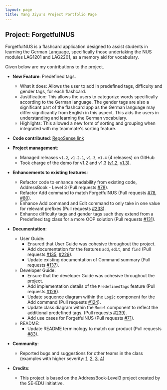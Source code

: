 ```yaml
---
layout: page
title: Yang Jiyu's Project Portfolio Page
---
```


## Project: ForgetfulNUS

ForgetfulNUS is a flashcard application designed to assist students in learning the German Language, specifically those undertaking the NUS modules LAG1201 and LAG2201, as a memory aid for vocabulary.

Given below are my contributions to the project.

* **New Feature**: Predefined tags.
  * What it does: Allows the user to add in predefined tags, difficulty and gender tags, for each flashcard. 
  * Justification: This allows the users to categorize words specifically according to the German language. The gender tags are also a significant part of the flashcard app as the German language may differ significantly from English in this aspect. This aids the users in understanding and learning the German vocabulary.
  * Highlights: This allowed a new form of sorting and grouping when integrated with my teammate's sorting feature.

* **Code contributed**: [RepoSense link](https://nus-cs2103-ay2021s1.github.io/tp-dashboard/#breakdown=true&search=&sort=groupTitle&sortWithin=title&since=2020-08-14&timeframe=commit&mergegroup=&groupSelect=groupByRepos&checkedFileTypes=docs~functional-code~test-code~other&tabOpen=true&tabType=authorship&tabAuthor=YangJiyu98&tabRepo=AY2021S1-CS2103T-W16-2%2Ftp%5Bmaster%5D&authorshipIsMergeGroup=false&authorshipFileTypes=docs~functional-code~test-code~other)

* **Project management**:
  * Managed releases `v1.2`, `v1.2.1`, `v1.3`, `v1.4` (4 releases) on GitHub
  * Took charge of the demo for v1.2 and v1.3 ([v1.2](https://docs.google.com/document/d/1INOtnhYMQ-rDAKKScVn7QFwIudYHpcUPikhlMqYaj68/edit?usp=sharing), [v1.3](https://drive.google.com/file/d/1vByEjMQdAdeBqJNKbx9RumT3oKOSrerm/view?usp=sharing)).

* **Enhancements to existing features**:
  * Refactor code to enhance readability from existing code, AddressBook - Level 3 (Pull requests [\#78](https://github.com/AY2021S1-CS2103T-W16-2/tp/pull/78)).
  * Refactor Add command to match ForgetfulNUS (Pull requests [\#78](https://github.com/AY2021S1-CS2103T-W16-2/tp/pull/78), [\#80](https://github.com/AY2021S1-CS2103T-W16-2/tp/pull/80)).
  * Enhance Add command and Edit command to only take in one value for relevant prefixes (Pull requests [\#233](https://github.com/AY2021S1-CS2103T-W16-2/tp/pull/233)).
  * Enhance difficulty tags and gender tags such they extend from a Predefined tag class for a more OOP solution (Pull requests [\#131](https://github.com/AY2021S1-CS2103T-W16-2/tp/pull/131)).
  
* **Documentation**:
  * User Guide:
    * Ensured that User Guide was cohesive throughout the project.
    * Add documentation for the features `add`, `edit`, and `find` (Pull requests [\#135](https://github.com/AY2021S1-CS2103T-W16-2/tp/pull/135), [\#229](https://github.com/AY2021S1-CS2103T-W16-2/tp/pull/229)).
    * Update existing documentation of Command summary (Pull requests [\#137](https://github.com/AY2021S1-CS2103T-W16-2/tp/pull/137)).
  * Developer Guide:
    * Ensure that the developer Guide was cohesive throughout the project.
    * Add implementation details of the `PredefinedTags` feature (Pull requests [\#128](https://github.com/AY2021S1-CS2103T-W16-2/tp/pull/128)).
    * Update sequence diagram within the `Logic` component for the Add command (Pull requests [\#124](https://github.com/AY2021S1-CS2103T-W16-2/tp/pull/124)).
    * Update class diagram within the `Model` component to reflect the additional predefined tags. (Pull requests [\#239](https://github.com/AY2021S1-CS2103T-W16-2/tp/pull/239)).
    * Add use cases for ForgetfulNUS (Pull requests [\#71](https://github.com/AY2021S1-CS2103T-W16-2/tp/pull/71)).
  * README:
    * Update README terminology to match our product (Pull requests [\#83](https://github.com/AY2021S1-CS2103T-W16-2/tp/pull/83)).    

* **Community**:
  * Reported bugs and suggestions for other teams in the class (examples with higher severity: [1](https://github.com/YangJiyu98/ped/issues/3), [2](https://github.com/YangJiyu98/ped/issues/6), [3](https://github.com/YangJiyu98/ped/issues/7), [4](https://github.com/YangJiyu98/ped/issues/2))

* **Credits**:
  * This project is based on the AddressBook-Level3 project created by the SE-EDU initiative.
  